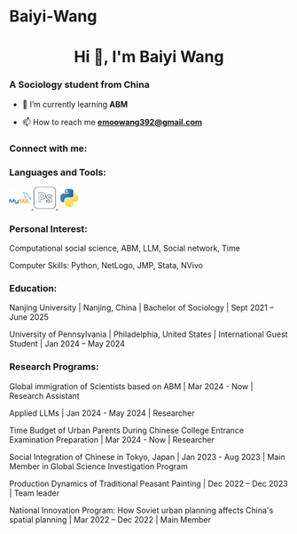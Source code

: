 
# Baiyi-Wang

<h1 align="center">Hi 👋, I'm Baiyi Wang</h1>
<h3 align="left">A Sociology student from China</h3>

- 🌱 I’m currently learning **ABM**

- 📫 How to reach me **emoowang392@gmail.com**

<h3 align="left">Connect with me:</h3>
<p align="left">
</p>

<h3 align="left">Languages and Tools:</h3>
<p align="left"> <a href="https://www.mysql.com/" target="_blank" rel="noreferrer"> <img src="https://raw.githubusercontent.com/devicons/devicon/master/icons/mysql/mysql-original-wordmark.svg" alt="mysql" width="40" height="40"/> </a> <a href="https://www.photoshop.com/en" target="_blank" rel="noreferrer"> <img src="https://raw.githubusercontent.com/devicons/devicon/master/icons/photoshop/photoshop-line.svg" alt="photoshop" width="40" height="40"/> </a> <a href="https://www.python.org" target="_blank" rel="noreferrer"> <img src="https://raw.githubusercontent.com/devicons/devicon/master/icons/python/python-original.svg" alt="python" width="40" height="40"/> </a> </p>

### Personal Interest: 
Computational social science, ABM, LLM, Social network, Time

Computer Skills: Python, NetLogo, JMP, Stata, NVivo

### Education:
Nanjing University |	Nanjing, China   |   Bachelor of Sociology	  | Sept 2021 – June 2025

University of Pennsylvania |	Philadelphia, United States   |   International Guest Student  |  Jan 2024 – May 2024

### Research Programs:
Global immigration of Scientists based on ABM       | Mar 2024 - Now      |  Research Assistant

Applied LLMs  | Jan 2024 - May 2024 | Researcher

Time Budget of Urban Parents During Chinese College Entrance Examination Preparation   |  Mar 2024 - Now |  Researcher

Social Integration of Chinese in Tokyo, Japan    | Jan 2023 - Aug 2023   |  Main Member in Global Science Investigation Program

Production Dynamics of Traditional Peasant Painting    |     Dec 2022 – Dec 2023    |   Team leader

National Innovation Program: How Soviet urban planning affects China's spatial planning |  Mar 2022 – Dec 2022   | Main Member 
